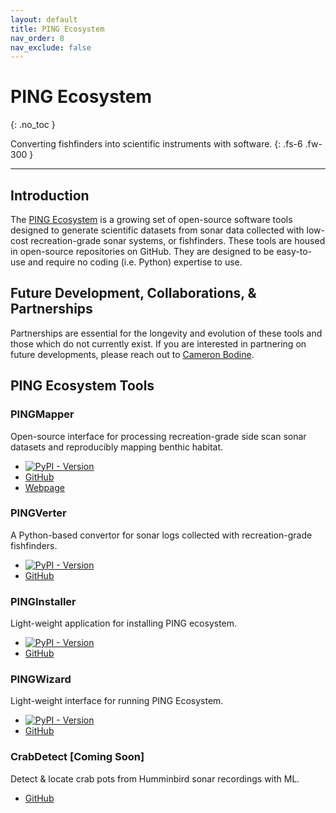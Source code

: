 ```yaml
---
layout: default
title: PING Ecosystem
nav_order: 8
nav_exclude: false
---
```


# PING Ecosystem
{: .no_toc }

Converting fishfinders into scientific instruments with software.
{: .fs-6 .fw-300 }

---

## Introduction

The [PING Ecosystem](https://github.com/PINGEcosystem) is a growing set of open-source software tools designed to generate scientific datasets from sonar data collected with low-cost recreation-grade sonar systems, or fishfinders. These tools are housed in open-source repositories on GitHub. They are designed to be easy-to-use and require no coding (i.e. Python) expertise to use.

## Future Development, Collaborations, & Partnerships

Partnerships are essential for the longevity and evolution of these tools and those which do not currently exist. If you are interested in partnering on future developments, please reach out to [Cameron Bodine](https://cameronbodine.github.io/). 

## PING Ecosystem Tools

### PINGMapper

Open-source interface for processing recreation-grade side scan sonar datasets and reproducibly mapping benthic habitat.

- [![PyPI - Version](https://img.shields.io/pypi/v/pingmapper?style=flat-square&label=Latest%20Version%20(PyPi))](https://pypi.org/project/pingmapper/)
- [GitHub](https://github.com/CameronBodine/PINGMapper)
- [Webpage](https://cameronbodine.github.io/PINGMapper/)

### PINGVerter

A Python-based convertor for sonar logs collected with recreation-grade fishfinders.

- [![PyPI - Version](https://img.shields.io/pypi/v/pingverter?style=flat-square&label=Latest%20Version%20(PyPi))](https://pypi.org/project/pingverter/)
- [GitHub](https://github.com/CameronBodine/PINGVerter)

### PINGInstaller

Light-weight application for installing PING ecosystem.

- [![PyPI - Version](https://img.shields.io/pypi/v/pinginstaller?style=flat-square&label=Latest%20Version%20(PyPi))](https://pypi.org/project/pinginstaller/)
- [GitHub](https://github.com/CameronBodine/PINGInstaller)

### PINGWizard

Light-weight interface for running PING Ecosystem.

- [![PyPI - Version](https://img.shields.io/pypi/v/pingwizard?style=flat-square&label=Latest%20Version%20(PyPi))](https://pypi.org/project/pingwizard/)
- [GitHub](https://github.com/CameronBodine/PINGWizard)

### CrabDetect [Coming Soon]

Detect & locate crab pots from Humminbird sonar recordings with ML.

- [GitHub](https://github.com/CameronBodine/CrabDetect)


